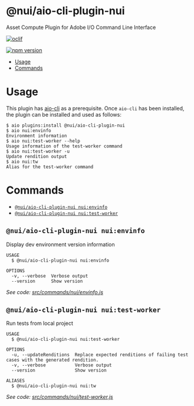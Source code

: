 @nui/aio-cli-plugin-nui
=======================

Asset Compute Plugin for Adobe I/O Command Line Interface

[![oclif](https://img.shields.io/badge/cli-oclif-brightgreen.svg)](https://oclif.io)
<!--- when a new release happens, the VERSION and URL in the badge have to be manually updated because it's a private registry --->
[![npm version](https://img.shields.io/badge/%40nui%2Faio--cli--plugin--nui-1.0.1-blue.svg)](https://artifactory.corp.adobe.com/artifactory/npm-nui-release/@nui/aio-cli-plugin-nui/-/@nui/aio-cli-plugin-nui-1.0.1.tgz)

<!-- toc -->
* [Usage](#usage)
* [Commands](#commands)
<!-- tocstop -->

# Usage

This plugin has [aio-cli](https://github.com/adobe/aio-cli) as a prerequisite. Once `aio-cli` has been installed, the plugin can be installed and used as follows:

```sh-session
$ aio plugins:install @nui/aio-cli-plugin-nui
$ aio nui:envinfo
Environment information
$ aio nui:test-worker --help
Usage information of the test-worker command
$ aio nui:test-worker -u
Update rendition output
$ aio nui:tw
Alias for the test-worker command
```

# Commands
<!-- commands -->
* [`@nui/aio-cli-plugin-nui nui:envinfo`](#nuiaio-cli-plugin-nui-nuienvinfo)
* [`@nui/aio-cli-plugin-nui nui:test-worker`](#nuiaio-cli-plugin-nui-nuitest-worker)

## `@nui/aio-cli-plugin-nui nui:envinfo`

Display dev environment version information

```
USAGE
  $ @nui/aio-cli-plugin-nui nui:envinfo

OPTIONS
  -v, --verbose  Verbose output
  --version      Show version
```

_See code: [src/commands/nui/envinfo.js](https://git.corp.adobe.com/nui/aio-cli-plugin-nui/blob/1.0.1/src/commands/nui/envinfo.js)_

## `@nui/aio-cli-plugin-nui nui:test-worker`

Run tests from local project

```
USAGE
  $ @nui/aio-cli-plugin-nui nui:test-worker

OPTIONS
  -u, --updateRenditions  Replace expected renditions of failing test cases with the generated rendition.
  -v, --verbose           Verbose output
  --version               Show version

ALIASES
  $ @nui/aio-cli-plugin-nui nui:tw
```

_See code: [src/commands/nui/test-worker.js](https://git.corp.adobe.com/nui/aio-cli-plugin-nui/blob/1.0.1/src/commands/nui/test-worker.js)_
<!-- commandsstop -->
